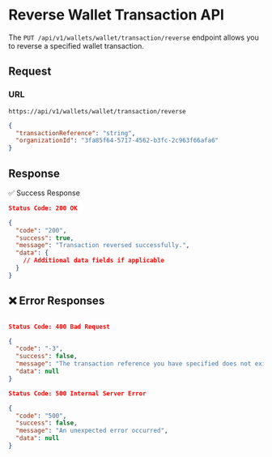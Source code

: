 # Reverse Wallet Transaction API

The `PUT /api/v1/wallets/wallet/transaction/reverse` endpoint allows you to reverse a specified wallet transaction.

## Request

### **URL**

`https://api/v1/wallets/wallet/transaction/reverse`

```json
{
  "transactionReference": "string",
  "organizationId": "3fa85f64-5717-4562-b3fc-2c963f66afa6"
}
```

## Response

✅ Success Response

```json
Status Code: 200 OK

{
  "code": "200",
  "success": true,
  "message": "Transaction reversed successfully.",
  "data": {
    // Additional data fields if applicable
  }
}
```

## ❌ Error Responses

```json

Status Code: 400 Bad Request

{
  "code": "-3",
  "success": false,
  "message": "The transaction reference you have specified does not exist",
  "data": null
}

Status Code: 500 Internal Server Error

{
  "code": "500",
  "success": false,
  "message": "An unexpected error occurred",
  "data": null
}

